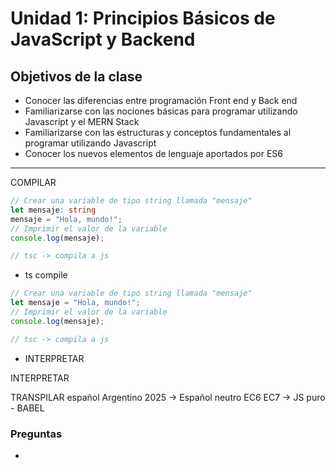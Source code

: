 # Unidad 1: Principios Básicos de JavaScript y Backend

## Objetivos de la clase

- Conocer las diferencias entre programación Front end y Back end
- Familiarizarse con las nociones básicas para programar utilizando Javascript y el MERN Stack
- Familiarizarse con las estructuras y conceptos fundamentales al programar utilizando Javascript
- Conocer los nuevos elementos de lenguaje aportados por ES6

---


COMPILAR
```ts
// Crear una variable de tipo string llamada "mensaje"
let mensaje: string 
mensaje = "Hola, mundo!";
// Imprimir el valor de la variable
console.log(mensaje); 

// tsc -> compila a js
```
- ts compile 

```js
// Crear una variable de tipo string llamada "mensaje"
let mensaje = "Hola, mundo!";
// Imprimir el valor de la variable
console.log(mensaje); 

// tsc -> compila a js
```
- INTERPRETAR



INTERPRETAR


TRANSPILAR
español Argentino 2025 -> Español neutro
EC6 EC7   ->   JS puro  - BABEL


### Preguntas
- 